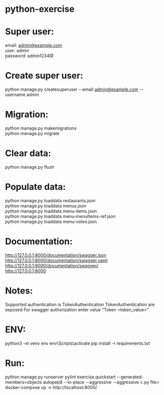 # python-exercise

# Super user:

email: admin@example.com <br />
user: admin <br />
password: admin1234@ <br />

# Create super user:

python manage.py createsuperuser --email admin@example.com --username admin

# Migration:

python manage.py makemigrations <br />
python manage.py migrate <br />

# Clear data:

python manage.py flush 

# Populate data:

python manage.py loaddata restaurants.json <br />
python manage.py loaddata menus.json <br />
python manage.py loaddata menu-items.json <br />
python manage.py loaddata menu-menuItems-ref.json <br />
python manage.py loaddata menu-votes.json <br />

# Documentation:

http://127.0.0.1:8000/documentation/swagger.json <br />
http://127.0.0.1:8000/documentation/swagger.yaml <br />
http://127.0.0.1:8000/documentation/swagger/ <br />
http://127.0.0.1:8000 <br />

# Notes:

Supported authentication is TokenAuthentication
TokenAuthentication are exposed
For swagger authorization enter value "Token <token_value>"

# ENV:

python3 -m venv env
env\Scripts\activate
pip install -r requirements.txt

# Run:

python manage.py runserver
pylint exercise.quickstart --generated-members=objects
autopep8 --in-place --aggressive --aggressive <.py file>
docker-compose up -> http://localhost:8000/
